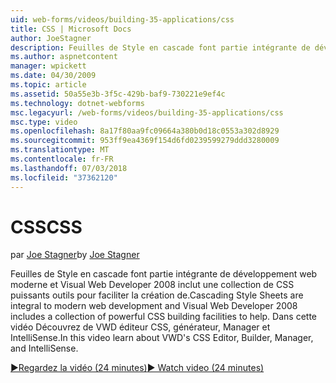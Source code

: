 ```yaml
---
uid: web-forms/videos/building-35-applications/css
title: CSS | Microsoft Docs
author: JoeStagner
description: Feuilles de Style en cascade font partie intégrante de développement web moderne et Visual Web Developer 2008 inclut une collection de CSS puissants outils pour faciliter la création de...
ms.author: aspnetcontent
manager: wpickett
ms.date: 04/30/2009
ms.topic: article
ms.assetid: 50a55e3b-3f5c-429b-baf9-730221e9ef4c
ms.technology: dotnet-webforms
msc.legacyurl: /web-forms/videos/building-35-applications/css
msc.type: video
ms.openlocfilehash: 8a17f80aa9fc09664a380b0d18c0553a302d8929
ms.sourcegitcommit: 953ff9ea4369f154d6fd0239599279ddd3280009
ms.translationtype: MT
ms.contentlocale: fr-FR
ms.lasthandoff: 07/03/2018
ms.locfileid: "37362120"
---
```

<a name="css"></a><span data-ttu-id="96eab-103">CSS</span><span class="sxs-lookup"><span data-stu-id="96eab-103">CSS</span></span>
====================
<span data-ttu-id="96eab-104">par [Joe Stagner](https://github.com/JoeStagner)</span><span class="sxs-lookup"><span data-stu-id="96eab-104">by [Joe Stagner](https://github.com/JoeStagner)</span></span>

<span data-ttu-id="96eab-105">Feuilles de Style en cascade font partie intégrante de développement web moderne et Visual Web Developer 2008 inclut une collection de CSS puissants outils pour faciliter la création de.</span><span class="sxs-lookup"><span data-stu-id="96eab-105">Cascading Style Sheets are integral to modern web development and Visual Web Developer 2008 includes a collection of powerful CSS building facilities to help.</span></span> <span data-ttu-id="96eab-106">Dans cette vidéo Découvrez de VWD éditeur CSS, générateur, Manager et IntelliSense.</span><span class="sxs-lookup"><span data-stu-id="96eab-106">In this video learn about VWD's CSS Editor, Builder, Manager, and IntelliSense.</span></span>

[<span data-ttu-id="96eab-107">&#9654;Regardez la vidéo (24 minutes)</span><span class="sxs-lookup"><span data-stu-id="96eab-107">&#9654; Watch video (24 minutes)</span></span>](https://channel9.msdn.com/Blogs/ASP-NET-Site-Videos/css)
